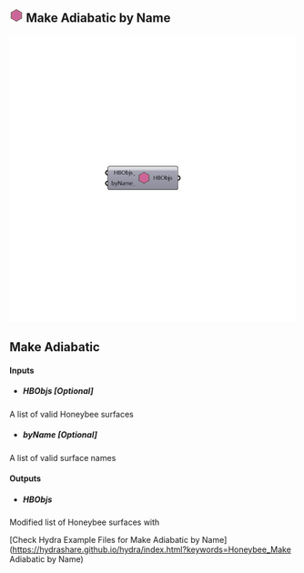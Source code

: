 ## ![](../../images/icons/Make_Adiabatic_by_Name.png) Make Adiabatic by Name

![](../../images/components/Make_Adiabatic_by_Name.png)

Make Adiabatic
 -
 

#### Inputs
* ##### HBObjs [Optional]
A list of valid Honeybee surfaces
* ##### byName [Optional]
A list of valid surface names

#### Outputs
* ##### HBObjs
Modified list of Honeybee surfaces with 


[Check Hydra Example Files for Make Adiabatic by Name](https://hydrashare.github.io/hydra/index.html?keywords=Honeybee_Make Adiabatic by Name)